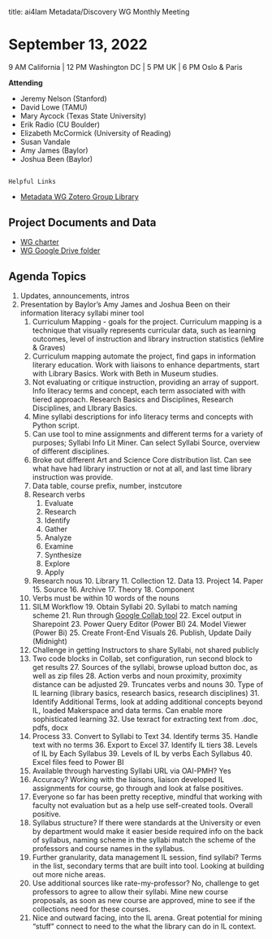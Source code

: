 title: ai4lam Metadata/Discovery WG	 Monthly Meeting

# September 13, 2022

9 AM California | 12 PM Washington DC | 5 PM UK | 6 PM Oslo & Paris


**Attending**

* Jeremy Nelson (Stanford)
* David Lowe (TAMU)
* Mary Aycock (Texas State University)
* Erik Radio (CU Boulder)
* Elizabeth McCormick (University of Reading)
* Susan Vandale
* Amy James (Baylor)
* Joshua Been (Baylor)

## 
    Helpful Links

* [Metadata WG Zotero Group Library](https://www.zotero.org/groups/2709151/ai4lam_metadata_wg/library)


## Project Documents and Data



* [WG charter](https://drive.google.com/file/d/1ypcx2F30siqr-KYOKFZtVv8h9PIS9a77/view?usp=sharing)
* [WG Google Drive folder](https://drive.google.com/drive/folders/1cpZtbjKadgD30794fD97XY-EChUSy2r9?usp=sharing)


## Agenda Topics	



1. Updates, announcements, intros
2.  Presentation by Baylor’s Amy James and Joshua Been on their information literacy syllabi miner tool
    1. Curriculum Mapping - goals for the project. Curriculum mapping is a technique that visually represents curricular data, such as learning outcomes, level of instruction and library instruction statistics (leMire & Graves)
    2. Curriculum mapping automate the project, find gaps in information literary education. Work with liaisons to enhance departments, start with Library Basics. Work with Beth in Museum studies. 
    3. Not evaluating or critique instruction, providing an array of support. Info literacy terms and concept, each term associated with with tiered approach. Research Basics and Disciplines, Research Disciplines, and LIbrary Basics.
    4. Mine syllabi descriptions for info literacy terms and concepts with Python script.
    5. Can use tool to mine assignments and different terms for a variety of purposes; Syllabi Info Lit Miner. Can select Syllabi Source, overview of different disciplines.
    6. Broke out different Art and Science Core distribution list. Can see what have had library instruction or not at all, and last time library instruction was provide. 
    7. Data table, course prefix, number, instcutore
    8. Research verbs 
        1. Evaluate
        2. Research
        3. Identify
        4. Gather
        5. Analyze
        6. Examine
        7. Synthesize
        8. Explore
        9. Apply 
    9. Research nous
        10. Library
        11. Collection
        12. Data
        13. Project
        14. Paper
        15. Source
        16. Archive
        17. Theory
        18. Component
    10. Verbs must be within 10 words of the nouns
    11. SILM Workflow
        19. Obtain Syllabi 
        20. Syllabi to match naming scheme
        21. Run through [Google Collab tool](https://docs.google.com/document/d/1PsW_vckPYCqXFq4FsTAf5hHdgSLYMhgVmQxa0__hrrU/edit)
        22. Excel output in Sharepoint
        23. Power Query Editor (Power BI)
        24. Model Viewer (Power Bi)
        25. Create Front-End Visuals
        26. Publish, Update Daily (Midnight)
    12. Challenge in getting Instructors to share Syllabi, not shared publicly
    13. Two code blocks in Collab, set configuration, run second block to get results
        27. Sources of the syllabi, browse upload button doc, as well as zip files
        28. Action verbs and noun proximity, proximity distance can be adjusted
        29. Truncates verbs and nouns
        30. Type of IL learning (library basics, research basics, research disciplines)
        31. Identify Additional Terms, look at adding additional concepts beyond IL, loaded Makerspace and data terms. Can enable more sophisticated learning
        32. Use texract for extracting text from .doc, pdfs, docx
    14. Process
        33. Convert to Syllabi to Text
        34. Identify terms
        35. Handle text with no terms
        36. Export to Excel
        37. Identify IL tiers
        38. Levels of IL by Each Syllabus
        39. Levels of IL by verbs Each Syllabus
        40. Excel files feed to Power BI
    15. Available through harvesting Syllabi URL via OAI-PMH? Yes
    16. Accuracy? Working with the liaisons, liaison developed IL assignments for course, go through and look at false positives. 
    17. Everyone so far has been pretty receptive, mindful that working with faculty not evaluation but as a help use self-created tools. Overall positive.
    18. Syllabus structure? If there were standards at the University or even by department would make it easier beside required info on the back of syllabus, naming scheme in the syllabi match the scheme of the professors and course names in the syllabus.
    19. Further granularity, data management IL session, find syllabi? Terms in the list, secondary terms that are built into tool. Looking at building out more niche areas. 
    20. Use additional sources like rate-my-professor? No, challenge to get professors to agree to allow their syllabi. Mine new course proposals, as soon as new course are approved, mine to see if the collections need for these courses.
    21. Nice and outward facing, into the IL arena. Great potential for mining “stuff” connect to need to the what the library can do in IL context. 
